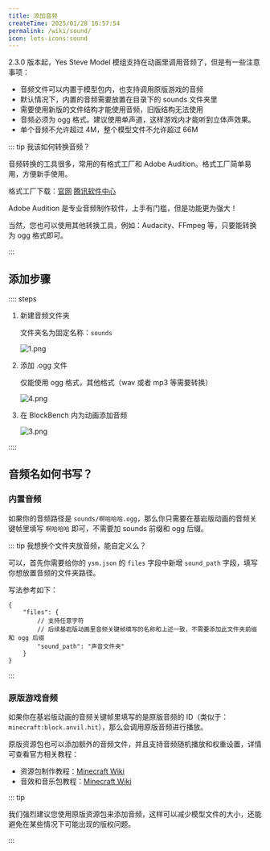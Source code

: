 ```yaml
---
title: 添加音频
createTime: 2025/01/28 16:57:54
permalink: /wiki/sound/
icon: lets-icons:sound
---
```


2.3.0 版本起，Yes Steve Model 模组支持在动画里调用音频了，但是有一些注意事项：

- 音频文件可以内置于模型包内，也支持调用原版游戏的音频
- 默认情况下，内置的音频需要放置在目录下的 sounds 文件夹里
- 需要使用新版的文件结构才能使用音频，旧版结构无法使用
- 音频必须为 ogg 格式。建议使用单声道，这样游戏内才能听到立体声效果。
- 单个音频不允许超过 4M，整个模型文件不允许超过 66M

::: tip 我该如何转换音频？

音频转换的工具很多，常用的有格式工厂和 Adobe Audition。格式工厂简单易用，方便新手使用。

格式工厂下载：[官网](http://www.pcfreetime.com/formatfactory/CN/index.html) [腾讯软件中心](https://pc.qq.com/detail/11/detail_1511.html)

Adobe Audition 是专业音频制作软件，上手有门槛，但是功能更为强大！

当然，您也可以使用其他转换工具，例如：Audacity、FFmpeg 等，只要能转换为 ogg 格式即可。

:::

## 添加步骤

:::: steps

1. 新建音频文件夹

    文件夹名为固定名称：`sounds`

    ![1.png](https://s2.loli.net/2025/01/30/HZMXbJgK1i6raef.png)

2. 添加 .ogg 文件

    仅能使用 ogg 格式，其他格式（wav 或者 mp3 等需要转换）

    ![4.png](https://s2.loli.net/2025/01/30/niRbwcJYmG9dqzO.png)

3. 在 BlockBench 内为动画添加音频

    ![3.png](https://s2.loli.net/2025/01/30/bQ3r4OSskhH5z7a.png)

::::

## 音频名如何书写？

### 内置音频

如果你的音频路径是 `sounds/啊哈哈哈.ogg`，那么你只需要在基岩版动画的音频关键帧里填写 `啊哈哈哈` 即可，不需要加 sounds 前缀和
ogg 后缀。

::: tip 我想换个文件夹放音频，能自定义么？

可以，首先你需要给你的 `ysm.json` 的 `files` 字段中新增 `sound_path` 字段，填写你想放置音频的文件夹路径。

写法参考如下：

```jsonc {5}
{
    "files": {
        // 支持任意字符
        // 后续基岩版动画里音频关键帧填写的名称和上述一致，不需要添加此文件夹前缀和 ogg 后缀
        "sound_path": "声音文件夹"
    }
}
```

:::

### 原版游戏音频

如果你在基岩版动画的音频关键帧里填写的是原版音频的 ID（类似于：`minecraft:block.anvil.hit`），那么会调用原版音频进行播放。

原版资源包也可以添加额外的音频文件，并且支持音频随机播放和权重设置，详情可查看官方相关教程：

- 资源包制作教程：[Minecraft Wiki](https://zh.minecraft.wiki/w/Tutorial:%E5%88%B6%E4%BD%9C%E8%B5%84%E6%BA%90%E5%8C%85?variant=zh-cn)
- 音效和音乐包教程：[Minecraft Wiki](https://zh.minecraft.wiki/w/Tutorial:%E5%88%B6%E4%BD%9C%E8%B5%84%E6%BA%90%E5%8C%85/%E9%9F%B3%E6%95%88%E5%92%8C%E9%9F%B3%E4%B9%90)

::: tip

我们强烈建议您使用原版资源包来添加音频，这样可以减少模型文件的大小，还能避免在某些情况下可能出现的版权问题。

:::
